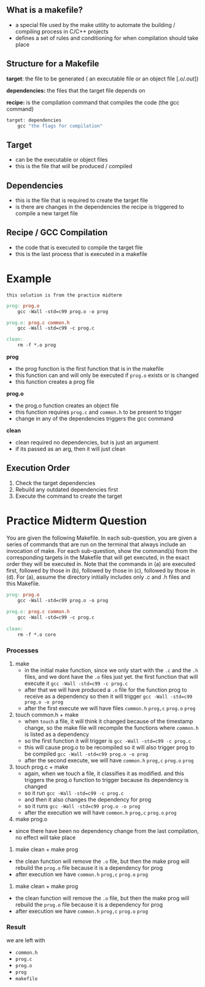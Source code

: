 ## What is a makefile?

- a special file used by the make utility to automate the building / compiling process in C/C++ projects
- defines a set of rules and conditioning for when compilation should take place

## Structure for a Makefile

**target**: the file to be generated ( an executable file or an object file [.o/.out])

**dependencies:** the files that the target file depends on 

**recipe:** is the compilation command that compiles the code (the gcc command)

```c
target: dependencies
	gcc "the flags for compilation"

```

## Target

- can be the executable or object files
- this is the file that will be produced / compiled

## Dependencies

- this is the file that is required to create the target file
- is there are changes in the dependencies the recipe is triggered to compile a new target file

## Recipe / GCC Compilation

- the code that is executed to compile the target file
- this is the last process that is executed in a makefile

# Example

`this solution is from the practice midterm`

```makefile
prog: prog.o
    gcc -Wall -std=c99 prog.o -o prog

prog.o: prog.c common.h
    gcc -Wall -std=c99 -c prog.c

clean:
    rm -f *.o prog
```

**prog**

- the prog function is the first function that is in the makefile
- this function can and will only be executed if `prog.o` exists or is changed
- this function creates a prog file

**prog.o**

- the prog.o function creates an object file
- this function requires `prog.c` and `common.h` to be present to trigger
- change in any of the dependencies triggers the gcc command

**clean**

- clean required no dependencies, but is just an argument
- if its passed as an arg, then it will just clean

## Execution Order

1. Check the target dependencies
2. Rebuild any outdated dependencies first
3. Execute the command to create the target

# Practice Midterm Question

You are given the following Makefile. In each sub-question, you are given a series of commands that are run on the terminal that always include an invocation of make. For each sub-question, show the command(s) from the corresponding targets in the Makefile that will get executed, in the exact order they will be executed in. Note that the commands in (a) are executed first, followed by those in (b), followed by those in (c), followed by those in (d). For (a), assume the directory initially includes only .c and .h files and this Makefile.

```makefile
prog: prog.o
	gcc -Wall -std=c99 prog.o -o prog
	
prog.o: prog.c common.h
	gcc -Wall -std=c99 -c prog.c
	
clean:
	rm -f *.o core
```

### Processes

1. make
    - in the initial make function, since we only start with the `.c` and the `.h` files, and we dont have the `.o` files just yet. the first function that will execute it  `gcc -Wall -std=c99 -c prog.c`
    - after that we will have  produced a `.o` file for the function prog to receive as a dependency so then it will trigger `gcc -Wall -std=c99 prog.o -o prog`
    - after the first execute we will have files `common.h` `prog,c` `prog.o` `prog`
2. touch common.h + make
    - when `touch` a file, it will think it changed because of the timestamp change, so the make file will recompile the functions where `common.h` is listed as a dependency
    - so the first function it will trigger is `gcc -Wall -std=c99 -c prog.c`
    - this will cause prog.o to be recompiled so it will also trigger prog to be compiled `gcc -Wall -std=c99 prog.o -o prog`
    - after the second execute, we will have `common.h` `prog,c` `prog.o` `prog`
3. touch prog.c + make
    - again, when we touch a file, it classifies it as modified. and this triggers the prog.o function to trigger because its dependency is changed
    - so it run `gcc -Wall -std=c99 -c prog.c`
    - and then it also changes the dependency for prog
    - so it runs `gcc -Wall -std=c99 prog.o -o prog`
    - after the execution we will have `common.h` `prog,c` `prog.o` `prog`
4. make prog.o
- since there have been no dependency change from the last compilation, no effect will take place
1. make clean + make prog
- the clean function will remove the `.o` file,  but then the make prog will rebuild the `prog.o` file because it is a dependency for prog
- after execution we have `common.h` `prog,c` `prog.o` `prog`
1. make clean + make prog
- the clean function will remove the `.o` file,  but then the make prog will rebuild the `prog.o` file because it is a dependency for prog
- after execution we have `common.h` `prog,c` `prog.o` `prog`

### Result

we are left with 

- `common.h`
- `prog.c`
- `prog.o`
- `prog`
- `makefile`